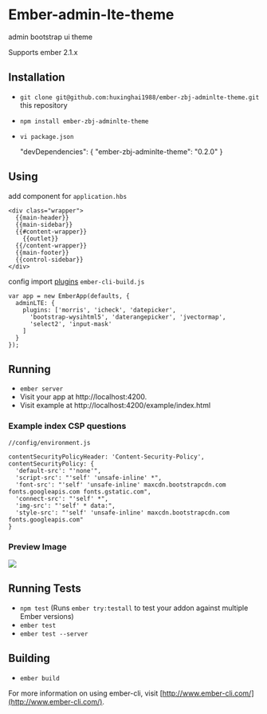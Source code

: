 # Ember-admin-lte-theme

admin bootstrap ui theme

Supports ember 2.1.x

## Installation

* `git clone git@github.com:huxinghai1988/ember-zbj-adminlte-theme.git` this repository
* `npm install ember-zbj-adminlte-theme`
* `vi package.json`

    "devDependencies": {
      "ember-zbj-adminlte-theme": "0.2.0"
    }

## Using

  add component for ``application.hbs``

    <div class="wrapper">
      {{main-header}}      
      {{main-sidebar}}     
      {{#content-wrapper}}
        {{outlet}}
      {{/content-wrapper}}
      {{main-footer}}      
      {{control-sidebar}}
    </div>

  config import [plugins](https://github.com/huxinghai1988/ember-zbj-adminlte-theme/blob/master/index.js#L76~L96) ``ember-cli-build.js``

    var app = new EmberApp(defaults, {
      adminLTE: {
        plugins: ['morris', 'icheck', 'datepicker',
          'bootstrap-wysihtml5', 'daterangepicker', 'jvectormap',
          'select2', 'input-mask'
        ]
      }
    });


## Running

* `ember server`
* Visit your app at http://localhost:4200.
* Visit example at http://localhost:4200/example/index.html

### Example index CSP questions

    //config/environment.js

    contentSecurityPolicyHeader: 'Content-Security-Policy',
    contentSecurityPolicy: {
      'default-src': "'none'",
      'script-src': "'self' 'unsafe-inline' *",
      'font-src': "'self' 'unsafe-inline' maxcdn.bootstrapcdn.com fonts.googleapis.com fonts.gstatic.com",
      'connect-src': "'self' *",
      'img-src': "'self' * data:",
      'style-src': "'self' 'unsafe-inline' maxcdn.bootstrapcdn.com fonts.googleapis.com"
    }

### Preview Image

![](https://raw.githubusercontent.com/huxinghai1988/ember-zbj-adminlte-theme/master/preview.png)

## Running Tests

* `npm test` (Runs `ember try:testall` to test your addon against multiple Ember versions)
* `ember test`
* `ember test --server`

## Building

* `ember build`

For more information on using ember-cli, visit [http://www.ember-cli.com/](http://www.ember-cli.com/).
